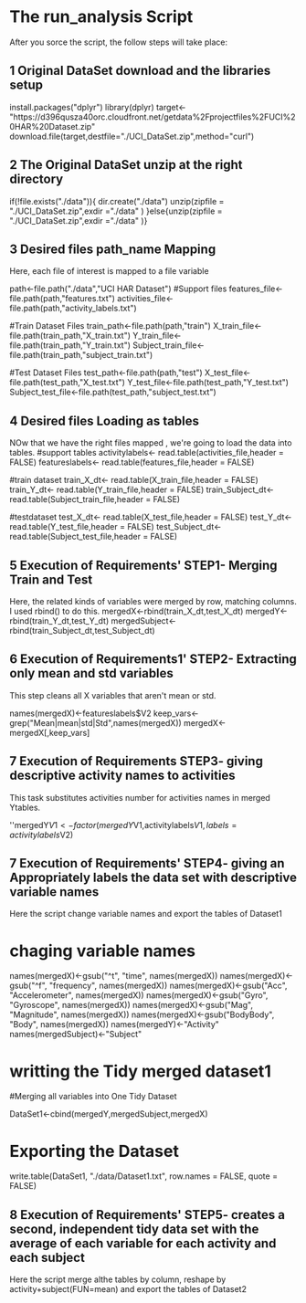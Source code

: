 <h1> The run_analysis Script</h1>


After you sorce the script, the follow steps will take place:

<h2>1 Original DataSet download and the libraries setup </h2>
install.packages("dplyr")
library(dplyr)
target<- "https://d396qusza40orc.cloudfront.net/getdata%2Fprojectfiles%2FUCI%20HAR%20Dataset.zip"
download.file(target,destfile="./UCI_DataSet.zip",method="curl")

<h2>2 The Original DataSet unzip at the right directory</h2>
if(!file.exists("./data")){
  dir.create("./data")
  unzip(zipfile = "./UCI_DataSet.zip",exdir ="./data" )
}else{unzip(zipfile = "./UCI_DataSet.zip",exdir ="./data" )}

<h2>3 Desired files path_name Mapping </h2>
Here, each file of interest is mapped to a file variable 

path<-file.path("./data","UCI HAR Dataset")
#Support files
features_file<-file.path(path,"features.txt")
activities_file<-file.path(path,"activity_labels.txt")

#Train Dataset Files
train_path<-file.path(path,"train")
X_train_file<-file.path(train_path,"X_train.txt")
Y_train_file<-file.path(train_path,"Y_train.txt")
Subject_train_file<-file.path(train_path,"subject_train.txt")

#Test Dataset Files
test_path<-file.path(path,"test")
X_test_file<-file.path(test_path,"X_test.txt")
Y_test_file<-file.path(test_path,"Y_test.txt")
Subject_test_file<-file.path(test_path,"subject_test.txt")


<h2>4 Desired files Loading as tables </h2>
NOw that we have the right files mapped , we're going to load the data into tables.
#support tables
activitylabels<- read.table(activities_file,header = FALSE)
featureslabels<- read.table(features_file,header = FALSE)

#train dataset
train_X_dt<- read.table(X_train_file,header = FALSE)
train_Y_dt<- read.table(Y_train_file,header = FALSE)
train_Subject_dt<- read.table(Subject_train_file,header = FALSE)

#testdataset
test_X_dt<- read.table(X_test_file,header = FALSE)
test_Y_dt<- read.table(Y_test_file,header = FALSE)
test_Subject_dt<- read.table(Subject_test_file,header = FALSE)

<h2>5 Execution of Requirements' STEP1- Merging Train and Test </h2>
Here, the related  kinds of variables were  merged by row, matching columns. I used rbind() to do this.
mergedX<-rbind(train_X_dt,test_X_dt)
mergedY<-rbind(train_Y_dt,test_Y_dt)
mergedSubject<-rbind(train_Subject_dt,test_Subject_dt)

<h2>6 Execution of Requirements1' STEP2- Extracting only mean and std variables </h2>
This step cleans all X variables that aren't mean or std.

names(mergedX)<-featureslabels$V2
keep_vars<-grep("Mean|mean|std|Std",names(mergedX))
mergedX<-mergedX[,keep_vars]

<h2>7 Execution of Requirements STEP3- giving descriptive activity names to activities </h2>
This task substitutes  activities number for activities names  in merged Ytables.

''mergedY$V1<-factor(mergedY$V1,activitylabels$V1,labels = activitylabels$V2)

<h2>7 Execution of Requirements' STEP4- giving an Appropriately labels the data set with descriptive variable names </h2>
Here  the script change variable names and export the tables of Dataset1

# chaging variable names
names(mergedX)<-gsub("^t", "time", names(mergedX))
names(mergedX)<-gsub("^f", "frequency", names(mergedX))
names(mergedX)<-gsub("Acc", "Accelerometer", names(mergedX))
names(mergedX)<-gsub("Gyro", "Gyroscope", names(mergedX))
names(mergedX)<-gsub("Mag", "Magnitude", names(mergedX))
names(mergedX)<-gsub("BodyBody", "Body", names(mergedX))
names(mergedY)<-"Activity"
names(mergedSubject)<-"Subject"

# writting the Tidy  merged  dataset1

#Merging all variables into One Tidy Dataset 

DataSet1<-cbind(mergedY,mergedSubject,mergedX)

# Exporting the Dataset
write.table(DataSet1, "./data/Dataset1.txt", row.names = FALSE, quote = FALSE)

<h2>8 Execution of Requirements' STEP5- creates a second, independent tidy data set with the average of each variable for each activity and each subject </h2>

Here  the script merge althe tables by column, reshape by activity+subject(FUN=mean) and export the tables of Dataset2
